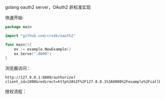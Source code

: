 golang oauth2 server，OAuth2 非标准实现   

快速开始:
```go
package main

import "github.com/cro4k/oauth2"

func main(){
    ex := example.NewExample()
    ex.Serve(":8000")
}
```
浏览器访问：
```
http://127.0.0.1:8000/authorize?client_id=1000&redirect=http%3A%2F%2F127.0.0.1%3A8000%2Fexample%2Fcallback&sid=123456&state=hello+world
```

授权流程：
